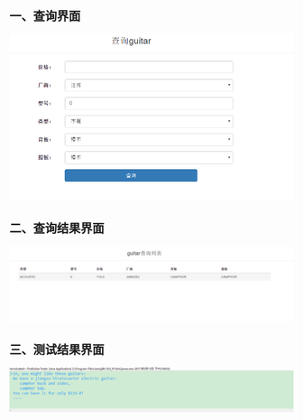 一、查询界面
------- 
![查询界面](https://github.com/DeathKL/mis2/blob/master/guitarV2/Img/1.png)

二、查询结果界面
------- 
![查询结果界面](https://github.com/DeathKL/mis2/blob/master/guitarV2/Img/2.png)

三、测试结果界面
------- 
![查询结果界面](https://github.com/DeathKL/mis2/blob/master/guitarV2/Img/3.png)
